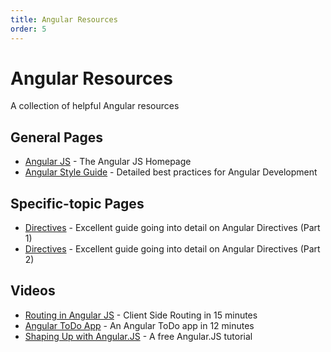```yaml
---
title: Angular Resources
order: 5
---
```

# Angular Resources

A collection of helpful Angular resources

## General Pages

- [Angular JS](https://angularjs.org/) - The Angular JS Homepage
- [Angular Style Guide](https://github.com/johnpapa/angular-styleguide) - Detailed best practices for Angular Development

## Specific-topic Pages

- [Directives](http://www.sitepoint.com/practical-guide-angularjs-directives/) - Excellent guide going into detail on Angular Directives (Part 1)
- [Directives](http://www.sitepoint.com/practical-guide-angularjs-directives-part-two/) - Excellent guide going into detail on Angular Directives (Part 2)

## Videos

- [Routing in Angular JS](https://www.youtube.com/watch?v=5uhZCc0j9RY) - Client Side Routing in 15 minutes
- [Angular ToDo App](https://www.youtube.com/watch?v=WuiHuZq_cg4) - An Angular ToDo app in 12 minutes
- [Shaping Up with Angular.JS](https://www.codeschool.com/courses/shaping-up-with-angular-js) - A free Angular.JS tutorial
